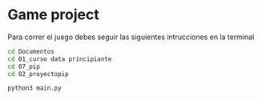 # Game project

Para correr el juego debes seguir las siguientes intrucciones en la terminal

``` sh
cd Documentos
cd 01_curso data principiante
cd 07_pip
cd 02_proyectopip

python3 main.py
```